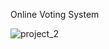Online Voting System

![project_2](https://user-images.githubusercontent.com/70059088/210245099-cce25fc6-c870-4452-a941-5e033afe8cd8.png)
